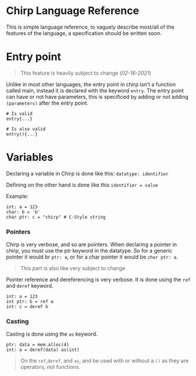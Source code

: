 # Chirp Language Reference

This is simple language reference, to vaguely describe most/all of the features of the language, a specification should be written soon. 

# Entry point

> This feature is heavily subject to change (*02-16-2021*)

Unlike in most other languages, the entry point in chirp isn't a function called main, instead it is declared with the keyword ``entry``. The entry point can have or not have parameters, this is specificed by adding or not adding ``(parameters)`` after the entry point.

```ch
# Is valid
entry{...}

# Is also valid
entry(){...}
```

# Variables

Declaring a variable in Chirp is done like this:
``datatype: identifier``

Defining on the other hand is done like this
``identifier = value``

Example: 
```
int: a = 123
char: b = 'b'
char ptr: c = "chirp" # C-Style string
```

### Pointers

Chirp is very verbose, and so are pointers. When declaring a pointer in chirp, you must use the ptr keyword in the datatype. So for a generic pointer it would br ``ptr: a``, or for a char pointer it would be ``char ptr: a``.

> This part is also like very subject to change

Pointer reference and dereferencing is very verbose. It is done using the ``ref`` and ``deref`` keyword.

```ch
int: a = 123
int ptr: b = ref a
int: c = deref b
```

### Casting

Casting is done using the ``as`` keyword.

```ch
ptr: data = mem.alloc(4)
int: a = deref(data) as(int)
```

> On the ``ref``,``deref``, and ``as``, and be used with or without a ``()`` as they are operators, not functions.